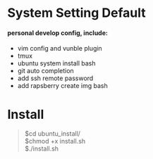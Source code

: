 System Setting Default
======================
#### personal develop  config, include:

* vim config and vunble plugin
* tmux
* ubuntu system install bash
* git auto completion
* add ssh remote password 
* add rapsberry create img bash

Install
=======
> $cd ubuntu_install/  
$chmod +x install.sh  
$./install.sh

